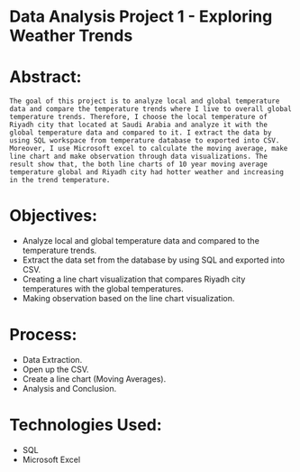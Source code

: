 # Data Analysis Project 1 - Exploring Weather Trends

# Abstract:

    The goal of this project is to analyze local and global temperature data and compare the temperature trends where I live to overall global temperature trends. Therefore, I choose the local temperature of Riyadh city that located at Saudi Arabia and analyze it with the global temperature data and compared to it. I extract the data by using SQL workspace from temperature database to exported into CSV. Moreover, I use Microsoft excel to calculate the moving average, make line chart and make observation through data visualizations. The result show that, the both line charts of 10 year moving average temperature global and Riyadh city had hotter weather and increasing in the trend temperature.

# Objectives:

- Analyze local and global temperature data and compared to the temperature trends.
- Extract the data set from the database by using SQL and exported into CSV.
- Creating a line chart visualization that compares Riyadh city temperatures with the global temperatures.
- Making observation based on the line chart visualization.

# Process:

- Data Extraction.
- Open up the CSV.
- Create a line chart (Moving Averages).
- Analysis and Conclusion.

# Technologies Used:
- SQL
- Microsoft Excel
